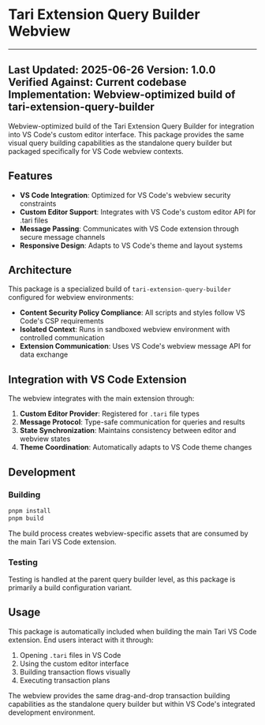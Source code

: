 # Tari Extension Query Builder Webview

---
Last Updated: 2025-06-26
Version: 1.0.0
Verified Against: Current codebase
Implementation: Webview-optimized build of tari-extension-query-builder
---

Webview-optimized build of the Tari Extension Query Builder for integration into VS Code's custom editor interface. This package provides the same visual query building capabilities as the standalone query builder but packaged specifically for VS Code webview contexts.

## Features

- **VS Code Integration**: Optimized for VS Code's webview security constraints
- **Custom Editor Support**: Integrates with VS Code's custom editor API for .tari files
- **Message Passing**: Communicates with VS Code extension through secure message channels
- **Responsive Design**: Adapts to VS Code's theme and layout systems

## Architecture

This package is a specialized build of `tari-extension-query-builder` configured for webview environments:

- **Content Security Policy Compliance**: All scripts and styles follow VS Code's CSP requirements
- **Isolated Context**: Runs in sandboxed webview environment with controlled communication
- **Extension Communication**: Uses VS Code's webview message API for data exchange

## Integration with VS Code Extension

The webview integrates with the main extension through:

1. **Custom Editor Provider**: Registered for `.tari` file types
2. **Message Protocol**: Type-safe communication for queries and results
3. **State Synchronization**: Maintains consistency between editor and webview states
4. **Theme Coordination**: Automatically adapts to VS Code theme changes

## Development

### Building
```bash
pnpm install
pnpm build
```

The build process creates webview-specific assets that are consumed by the main Tari VS Code extension.

### Testing
Testing is handled at the parent query builder level, as this package is primarily a build configuration variant.

## Usage

This package is automatically included when building the main Tari VS Code extension. End users interact with it through:

1. Opening `.tari` files in VS Code
2. Using the custom editor interface
3. Building transaction flows visually
4. Executing transaction plans

The webview provides the same drag-and-drop transaction building capabilities as the standalone query builder but within VS Code's integrated development environment.
